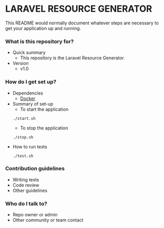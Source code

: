 # LARAVEL RESOURCE GENERATOR #

This README would normally document whatever steps are necessary to get your application up and running.

### What is this repository for? ###

* Quick summary
    * This repository is the Laravel Resource Generator.
* Version
    * v1.0

### How do I get set up? ###

* Dependencies
    * [Docker](https://docs.docker.com/get-docker/)
* Summary of set-up
    * To start the application
    ```
    ./start.sh
    ```
    * To stop the application
    ```
    ./stop.sh
    ```
* How to run tests
    ```
    ./test.sh
    ```
### Contribution guidelines ###

* Writing tests
* Code review
* Other guidelines

### Who do I talk to? ###

* Repo owner or admin
* Other community or team contact
